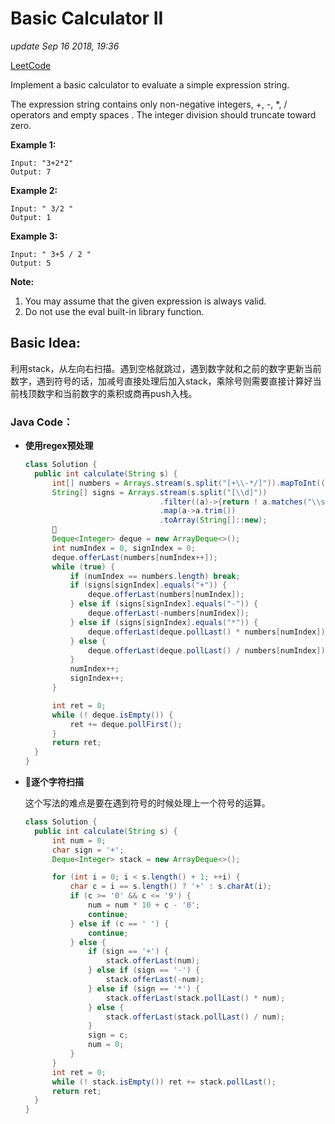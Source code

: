 # Basic Calculator II

_update Sep 16 2018, 19:36_

[LeetCode](https://leetcode.com/problems/basic-calculator-ii/description/)

Implement a basic calculator to evaluate a simple expression string.

The expression string contains only non-negative integers, +, -, \*, / operators and empty spaces . The integer division should truncate toward zero.

**Example 1:**

```text
Input: "3+2*2"
Output: 7
```

**Example 2:**

```text
Input: " 3/2 "
Output: 1
```

**Example 3:**

```text
Input: " 3+5 / 2 "
Output: 5
```

**Note:**

1. You may assume that the given expression is always valid.
2. Do not use the eval built-in library function.

## Basic Idea:

利用stack，从左向右扫描。遇到空格就跳过，遇到数字就和之前的数字更新当前数字，遇到符号的话，加减号直接处理后加入stack，乘除号则需要直接计算好当前栈顶数字和当前数字的乘积或商再push入栈。

### Java Code：

* **使用regex预处理**

  ```java
  class Solution {
    public int calculate(String s) {
        int[] numbers = Arrays.stream(s.split("[+\\-*/]")).mapToInt((a)->{return Integer.parseInt(a.trim());}).toArray();
        String[] signs = Arrays.stream(s.split("[\\d]"))
                                .filter((a)->{return ! a.matches("\\s*");})
                                .map(a->a.trim())
                                .toArray(String[]::new);
        
        Deque<Integer> deque = new ArrayDeque<>();
        int numIndex = 0, signIndex = 0;
        deque.offerLast(numbers[numIndex++]);
        while (true) {
            if (numIndex == numbers.length) break;
            if (signs[signIndex].equals("+")) {
                deque.offerLast(numbers[numIndex]);
            } else if (signs[signIndex].equals("-")) {
                deque.offerLast(-numbers[numIndex]);
            } else if (signs[signIndex].equals("*")) {
                deque.offerLast(deque.pollLast() * numbers[numIndex]);
            } else {
                deque.offerLast(deque.pollLast() / numbers[numIndex]);
            }
            numIndex++;
            signIndex++;
        }

        int ret = 0;
        while (! deque.isEmpty()) {
            ret += deque.pollFirst();
        }
        return ret;
    }
  }
  ```

* **逐个字符扫描**

  这个写法的难点是要在遇到符号的时候处理上一个符号的运算。

  ```java
  class Solution {
    public int calculate(String s) {
        int num = 0;
        char sign = '+';
        Deque<Integer> stack = new ArrayDeque<>();

        for (int i = 0; i < s.length() + 1; ++i) {
            char c = i == s.length() ? '+' : s.charAt(i);
            if (c >= '0' && c <= '9') {
                num = num * 10 + c - '0';
                continue;
            } else if (c == ' ') {
                continue;
            } else {
                if (sign == '+') {
                    stack.offerLast(num);
                } else if (sign == '-') {
                    stack.offerLast(-num);
                } else if (sign == '*') {
                    stack.offerLast(stack.pollLast() * num);
                } else {
                    stack.offerLast(stack.pollLast() / num);
                }
                sign = c;
                num = 0;
            }
        }
        int ret = 0;
        while (! stack.isEmpty()) ret += stack.pollLast();
        return ret;
    }
  }
  ```


